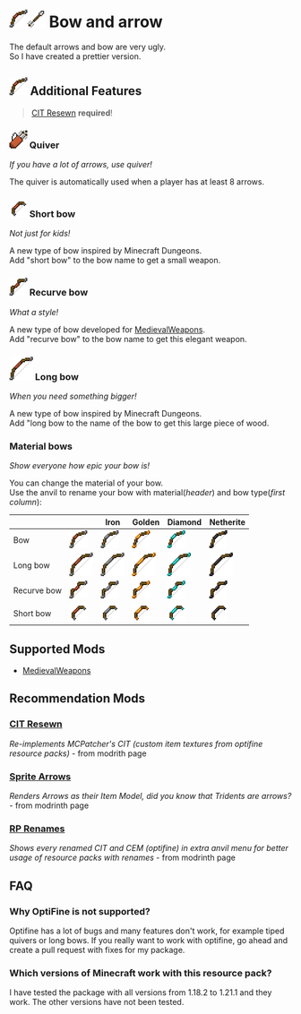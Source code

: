 # ![bow]![arrow] Bow and arrow

The default arrows and bow are very ugly.  
So I have created a prettier version.

## ![bow] Additional Features

> [CIT Resewn] **required**!

### ![quiver] Quiver

_If you have a lot of arrows, use quiver!_

The quiver is automatically used when a player has at least 8 arrows.

### ![short_bow] Short bow

_Not just for kids!_

A new type of bow inspired by Minecraft Dungeons.  
Add "short bow" to the bow name to get a small weapon.

### ![recurve_bow] Recurve bow

_What a style!_

A new type of bow developed for [MedievalWeapons].  
Add "recurve bow" to the bow name to get this elegant weapon.

### ![long_bow] Long bow

_When you need something bigger!_

A new type of bow inspired by Minecraft Dungeons.  
Add "long bow to the name of the bow to get this large piece of wood.

### Material bows

_Show everyone how epic your bow is!_

You can change the material of your bow.  
Use the anvil to rename your bow with material(_header_) and bow type(_first column_):

|             |                | Iron                | Golden                | Diamond                | Netherite                |
| ----------- | -------------- | ------------------- | --------------------- | ---------------------- | ------------------------ |
| Bow         | ![bow]         | ![iron_bow]         | ![golden_bow]         | ![diamond_bow]         | ![netherite_bow]         |
| Long bow    | ![long_bow]    | ![iron_long_bow]    | ![golden_long_bow]    | ![diamond_long_bow]    | ![netherite_long_bow]    |
| Recurve bow | ![recurve_bow] | ![iron_recurve_bow] | ![golden_recurve_bow] | ![diamond_recurve_bow] | ![netherite_recurve_bow] |
| Short bow   | ![short_bow]   | ![iron_short_bow]   | ![golden_short_bow]   | ![diamond_short_bow]   | ![netherite_short_bow]   |

## Supported Mods

- [MedievalWeapons]

## Recommendation Mods

### [CIT Resewn]

_Re-implements MCPatcher's CIT (custom item textures from optifine resource packs)_ - from modrith page

### [Sprite Arrows]

_Renders Arrows as their Item Model, did you know that Tridents are arrows?_ - from modrinth page

### [RP Renames]

_Shows every renamed CIT and CEM (optifine) in extra anvil menu for better usage of resource packs with renames_ - from modrinth page

## FAQ

### Why OptiFine is not supported?

Optifine has a lot of bugs and many features don't work, for example tiped quivers or long bows.
If you really want to work with optifine, go ahead and create a pull request with fixes for my package.

### Which versions of Minecraft work with this resource pack?

I have tested the package with all versions from 1.18.2 to 1.21.1 and they work.
The other versions have not been tested.

<!-- Links -->

[CIT Resewn]: https://modrinth.com/mod/cit-resewn
[Sprite Arrows]: https://modrinth.com/mod/sprite-arrows
[RP Renames]: https://modrinth.com/mod/rp-renames
[MedievalWeapons]: https://modrinth.com/mod/medievalweapons

<!-- images -->

[arrow]: docs/images/arrow.png
[bow]: docs/images/bow.png
[diamond_bow]: docs/images/diamond_bow.png
[diamond_long_bow]: docs/images/diamond_long_bow.png
[diamond_recurve_bow]: docs/images/diamond_recurve_bow.png
[diamond_short_bow]: docs/images/diamond_short_bow.png
[golden_bow]: docs/images/golden_bow.png
[golden_long_bow]: docs/images/golden_long_bow.png
[golden_recurve_bow]: docs/images/golden_recurve_bow.png
[golden_short_bow]: docs/images/golden_short_bow.png
[iron_bow]: docs/images/iron_bow.png
[iron_long_bow]: docs/images/iron_long_bow.png
[iron_recurve_bow]: docs/images/iron_recurve_bow.png
[iron_short_bow]: docs/images/iron_short_bow.png
[long_bow]: docs/images/long_bow.png
[netherite_bow]: docs/images/netherite_bow.png
[netherite_long_bow]: docs/images/netherite_long_bow.png
[netherite_recurve_bow]: docs/images/netherite_recurve_bow.png
[netherite_short_bow]: docs/images/netherite_short_bow.png
[quiver]: docs/images/quiver.png
[recurve_bow]: docs/images/recurve_bow.png
[short_bow]: docs/images/short_bow.png
